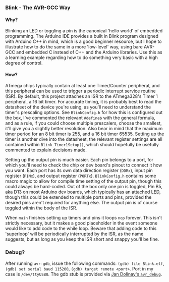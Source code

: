 ### Blink - The AVR-GCC Way ###

#### Why? ####

Blinking an LED or toggling a pin is the canonical 'hello world' of embedded programming.
The Arduino IDE provides a built in Blink program designed with Arduino C++ in mind, which is a good beginner resource, but I hope to illustrate how to do the same in a more 'low-level' way, using bare AVR-GCC and embedded C instead of C++ and the Arduino libraries.
Use this as a learning example regarding how to do something very basic with a high degree of control.

#### How? ####

ATmega chips typically contain at least one Timer/Counter peripheral, and this peripheral can be used to trigger a periodic interrupt service routine (ISR).
By default, this project attaches an ISR to the ATmega328's Timer 1 peripheral, a 16 bit timer. 
For accurate timing, it is probably best to read the datasheet of the device you're using, as you'll need to understand the timer's prescaling options.
See `BlinkConfig.h` for how this is configured out the box, I've commented the relevant `#define`s with the general formula, and as a rule, if you could choose multiple prescalers, choose the smallest, it'll give you a slightly better resolution.
Also bear in mind that the maximum timer period for an 8 bit timer is 255, and a 16 bit timer 65535.
Setting up the timer is another dive into the datasheet, the relevant register settings are all contained within `Blink_Timer1Setup()`, which should hopefully be usefully commented to explain decisions made.

Setting up the output pin is much easier.
Each pin belongs to a port, for which you'll need to check the chip or dev board's pinout to connect it how you want.
Each port has its own data direction register (`DDRx`), input pin register (`PINx`), and output register (`PORTx`). 
`BlinkConfig.h` contains some macro magic to allow for compile time setting of the output pin, though this could always be hard-coded.
Out of the box only one pin is toggled, Pin B5, aka D13 on most Arduino dev boards, which typically has an attached LED, though this could be extended to multiple ports and pins, provided the desired pins aren't required for anything else.
The output pin is of course toggled within the body of the ISR.

When `main` finishes setting up timers and pins it loops `nop` forever.
This isn't strictly necessary, but it makes a good placeholder in the event someone would like to add code to the while loop.
Beware that adding code to this 'superloop' will be periodically interrupted by the ISR, as the name suggests, but as long as you keep the ISR short and snappy you'll be fine.

### Debug? ###

After running `avr-gdb`, issue the following commands: `(gdb) file Blink.elf`, `(gdb) set serial baud 115200`, `(gdb) target remote <port>`. Port in my case is `/dev/ttyUSB0`.
The gdb stub is provided via [Jan Dolinay's `avr_debug`](https://github.com/jdolinay/avr_debug).
